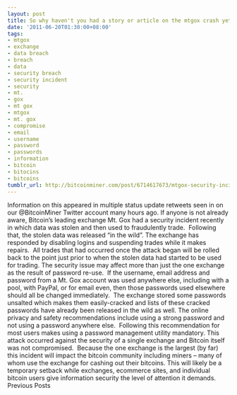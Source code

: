 ```yaml
---
layout: post
title: So why haven't you had a story or article on the mtgox crash yet?
date: '2011-06-20T01:30:00+08:00'
tags:
- mtgox
- exchange
- data breach
- breach
- data
- security breach
- security incident
- security
- mt.
- gox
- mt gox
- mtgox
- mt. gox
- compromise
- email
- username
- password
- passwords
- information
- bitcoin
- bitocins
- bitcoins
tumblr_url: http://bitcoinminer.com/post/6714617673/mtgox-security-incident-june-19
---
```

Information on this appeared in multiple status update retweets seen in on our @BitcoinMiner Twitter account many hours ago.
If anyone is not already aware, Bitcoin’s leading exchange Mt. Gox had a security incident recently in which data was stolen and then used to fraudulently trade.  Following that, the stolen data was released “in the wild”.
The exchange has responded by disabling logins and suspending trades while it makes repairs.  All trades that had occurred once the attack began will be rolled back to the point just prior to when the stolen data had started to be used for trading.
The security issue may affect more than just the one exchange as the result of password re-use.  If the username, email address and password from a Mt. Gox account was used anywhere else, including with a pool, with PayPal, or for email even, then those passwords used elsewhere should all be changed immediately.  The exchange stored some passwords unsalted which makes them easily-cracked and lists of these cracked passwords have already been released in the wild as well.
The online privacy and safety recommendations include using a strong password and not using a password anywhere else.  Following this recommendation for most users makes using a password management utility mandatory.
This attack occurred against the security of a single exchange and Bitcoin itself was not compromised.  Because the one exchange is the largest (by far) this incident will impact the bitcoin community including miners – many of whom use the exchange for cashing out their bitcoins.
This will likely be a temporary setback while exchanges, ecommerce sites, and individual bitcoin users give information security the level of attention it demands.
Previous Posts 

